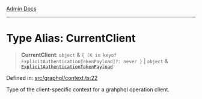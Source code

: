 [Admin Docs](/)

***

# Type Alias: CurrentClient

> **CurrentClient**: `object` & `{ [K in keyof ExplicitAuthenticationTokenPayload]?: never }` \| `object` & [`ExplicitAuthenticationTokenPayload`](ExplicitAuthenticationTokenPayload.md)

Defined in: [src/graphql/context.ts:22](https://github.com/PratapRathi/talawa-api/blob/8c6154f4daaa502448d207545feda14b4d146e99/src/graphql/context.ts#L22)

Type of the client-specific context for a grahphql operation client.

